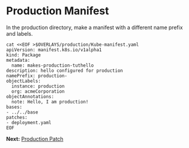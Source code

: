 # Production Manifest

In the production directory, make a manifest
with a different name prefix and labels.

<!-- @makeProductionManifest @test -->
```
cat <<EOF >$OVERLAYS/production/Kube-manifest.yaml
apiVersion: manifest.k8s.io/v1alpha1
kind: Package
metadata:
  name: makes-production-tuthello
description: hello configured for production
namePrefix: production-
objectLabels:
  instance: production
  org: acmeCorporation
objectAnnotations:
  note: Hello, I am production!
bases:
- ../../base
patches:
- deployment.yaml
EOF
```

__Next:__ [Production Patch](patch.md)
